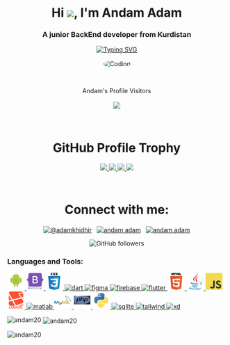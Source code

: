  
<h1 align="center">Hi <img src="https://media.giphy.com/media/hvRJCLFzcasrR4ia7z/giphy.gif" width="28">, I'm Andam Adam</h1>
<h3 align="center">A junior BackEnd developer from Kurdistan</h3>

<p align="center">
<a href="https://git.io/typing-svg"><img src="https://readme-typing-svg.demolab.com?font=El+Messiri&size=25&pause=1000&background=C0C9FF00&center=true&vCenter=true&multiline=true&width=435&height=100&lines=Andam+Adam;Software+Engineer;BackEnd+Developer" alt="Typing SVG" /></a>
</p>
<p align="center"><img align="center" style="border-radius:50%" alt="Coding" width="700" src="https://cdn.dribbble.com/users/1162077/screenshots/3848914/programmer.gif"></p>
<br>
<p align="center"> 
 Andam's Profile Visitors<br><br>
  <img src="https://profile-counter.glitch.me/andam20/count.svg" />
</p>
<br>

<h1 align="center"> GitHub Profile Trophy</h1>
 </p>
<p align="center">
  <a href="https://github.com/ryo-ma/github-profile-trophy/issues">
    <img src="https://img.shields.io/github/issues/andam20/github-profile-trophy"/> 
  </a>
  <a href="https://github.com/ryo-ma/github-profile-trophy/network/members">
    <img src="https://img.shields.io/github/forks/andam20/github-profile-trophy"/> 
  </a>  
  <a href="https://github.com/ryo-ma/github-profile-trophy/stargazers">
    <img src="https://img.shields.io/github/stars/andam20/github-profile-trophy"/> 
  </a>
    <a href="https://github.com/ryo-ma/github-profile-trophy/LICENSE">
    <img src="https://img.shields.io/github/license/andam20/github-profile-trophy"/> 
  </a>
</p>
<br>


<h1 align="center">Connect with me:</h1>
<p align="center">
<a href="https://twitter.com/@adamkhidhir" target="blank"><img align="center" src="https://img.icons8.com/3d-fluency/94/null/twitter-circled.png" alt="@adamkhidhir" height="50" width="50" /></a>&#8287;&#8287;
<a href="https://linkedin.com/in/andam adam" target="blank"><img align="center" src="https://img.icons8.com/3d-fluency/94/null/linkedin.png" alt="andam adam" height="50" width="50" /></a>&#8287;&#8287;
<a href="https://fb.com/andam adam" target="blank"><img align="center" src="https://img.icons8.com/3d-fluency/94/null/facebook-circled.png" alt="andam adam" height="50" width="50" /></a>
</p>

<p align="center"> 
 <img alt="GitHub followers" src="https://img.shields.io/github/followers/andam20?label=Andam%27s%20Followers&style=social">  
</p>

<h3 align="left">Languages and Tools:</h3>
<p align="left"> <a href="https://developer.android.com" target="_blank" rel="noreferrer"> <img src="https://raw.githubusercontent.com/devicons/devicon/master/icons/android/android-original-wordmark.svg" alt="android" width="40" height="40"/> </a> <a href="https://getbootstrap.com" target="_blank" rel="noreferrer"> <img src="https://raw.githubusercontent.com/devicons/devicon/master/icons/bootstrap/bootstrap-plain-wordmark.svg" alt="bootstrap" width="40" height="40"/> </a> <a href="https://www.w3schools.com/css/" target="_blank" rel="noreferrer"> <img src="https://raw.githubusercontent.com/devicons/devicon/master/icons/css3/css3-original-wordmark.svg" alt="css3" width="40" height="40"/> </a> <a href="https://dart.dev" target="_blank" rel="noreferrer"> <img src="https://www.vectorlogo.zone/logos/dartlang/dartlang-icon.svg" alt="dart" width="40" height="40"/> </a> <a href="https://www.figma.com/" target="_blank" rel="noreferrer"> <img src="https://www.vectorlogo.zone/logos/figma/figma-icon.svg" alt="figma" width="40" height="40"/> </a> <a href="https://firebase.google.com/" target="_blank" rel="noreferrer"> <img src="https://www.vectorlogo.zone/logos/firebase/firebase-icon.svg" alt="firebase" width="40" height="40"/> </a> <a href="https://flutter.dev" target="_blank" rel="noreferrer"> <img src="https://www.vectorlogo.zone/logos/flutterio/flutterio-icon.svg" alt="flutter" width="40" height="40"/> </a> <a href="https://www.w3.org/html/" target="_blank" rel="noreferrer"> <img src="https://raw.githubusercontent.com/devicons/devicon/master/icons/html5/html5-original-wordmark.svg" alt="html5" width="40" height="40"/> </a> <a href="https://www.java.com" target="_blank" rel="noreferrer"> <img src="https://raw.githubusercontent.com/devicons/devicon/master/icons/java/java-original.svg" alt="java" width="40" height="40"/> </a> <a href="https://developer.mozilla.org/en-US/docs/Web/JavaScript" target="_blank" rel="noreferrer"> <img src="https://raw.githubusercontent.com/devicons/devicon/master/icons/javascript/javascript-original.svg" alt="javascript" width="40" height="40"/> </a> <a href="https://laravel.com/" target="_blank" rel="noreferrer"> <img src="https://raw.githubusercontent.com/devicons/devicon/master/icons/laravel/laravel-plain-wordmark.svg" alt="laravel" width="40" height="40"/> </a> <a href="https://www.mathworks.com/" target="_blank" rel="noreferrer"> <img src="https://upload.wikimedia.org/wikipedia/commons/2/21/Matlab_Logo.png" alt="matlab" width="40" height="40"/> </a> <a href="https://www.mysql.com/" target="_blank" rel="noreferrer"> <img src="https://raw.githubusercontent.com/devicons/devicon/master/icons/mysql/mysql-original-wordmark.svg" alt="mysql" width="40" height="40"/> </a> <a href="https://www.php.net" target="_blank" rel="noreferrer"> <img src="https://raw.githubusercontent.com/devicons/devicon/master/icons/php/php-original.svg" alt="php" width="40" height="40"/> </a> <a href="https://www.python.org" target="_blank" rel="noreferrer"> <img src="https://raw.githubusercontent.com/devicons/devicon/master/icons/python/python-original.svg" alt="python" width="40" height="40"/> </a> <a href="https://www.sqlite.org/" target="_blank" rel="noreferrer"> <img src="https://www.vectorlogo.zone/logos/sqlite/sqlite-icon.svg" alt="sqlite" width="40" height="40"/> </a> <a href="https://tailwindcss.com/" target="_blank" rel="noreferrer"> <img src="https://www.vectorlogo.zone/logos/tailwindcss/tailwindcss-icon.svg" alt="tailwind" width="40" height="40"/> </a> <a href="https://www.adobe.com/products/xd.html" target="_blank" rel="noreferrer"> <img src="https://cdn.worldvectorlogo.com/logos/adobe-xd.svg" alt="xd" width="40" height="40"/> </a> </p>

<p><img align="left" src="https://github-readme-stats.vercel.app/api/top-langs?username=andam20&show_icons=true&locale=en&layout=compact" alt="andam20" /></p>

<p>&nbsp;<img align="center" src="https://github-readme-stats.vercel.app/api?username=andam20&show_icons=true&locale=en" alt="andam20" /></p>

<p><img align="center" src="https://github-readme-streak-stats.herokuapp.com/?user=andam20&" alt="andam20" /></p>
